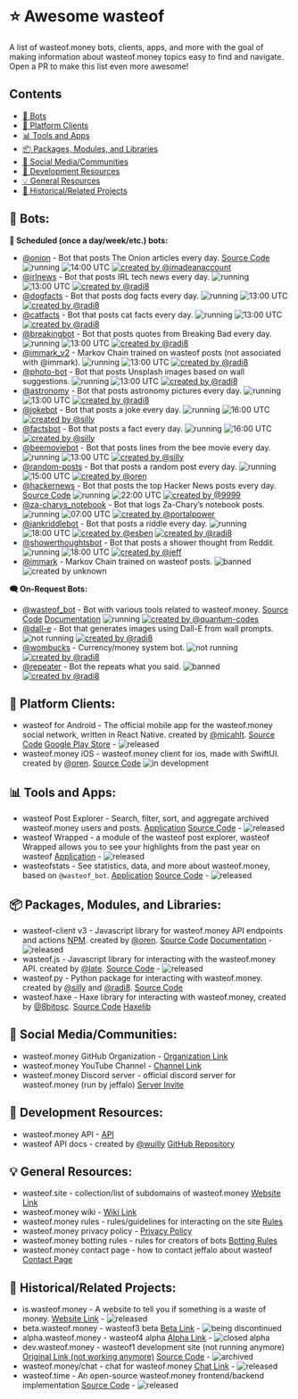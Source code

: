 # ⭐ Awesome wasteof
A list of wasteof.money bots, clients, apps, and more  with the goal of making information about wasteof.money topics easy to find and navigate. Open a PR to make this list even more awesome!

## Contents
- [🤖 Bots](#-bots)
- [🔌 Platform Clients](#-platform-clients)
- [📊 Tools and Apps](#-tools-and-apps)
- [📦 Packages, Modules, and Libraries](#-packages-modules-and-libraries)
- [💬 Social Media/Communities](#-social-mediacommunities)
- [📔 Development Resources](#-development-resources)
- [💡 General Resources](#-general-resources)
- [🔗 Historical/Related Projects](#-historicalrelated-projects)

## **🤖 Bots:**

**📅 Scheduled (once a day/week/etc.) bots:**
- [@onion](https://wasteof.money/users/onion) - Bot that posts The Onion articles every day. [Source Code](https://github.com/imadeanaccount1/onionbot) ![running](https://img.shields.io/badge/status-running-blue)  ![14:00 UTC](https://img.shields.io/badge/time-14:00_UTC-green) [![created by @imadeanaccount](https://img.shields.io/badge/created_by-@imadeanaccount-yellow)](https://wasteof.money/users/imadeanaccount)
- [@irlnews](https://wasteof.money/users/irlnews) - Bot that posts IRL tech news every day. ![running](https://img.shields.io/badge/status-running-blue) ![13:00 UTC](https://img.shields.io/badge/time-13:00_UTC-green) [![created by @radi8](https://img.shields.io/badge/created_by-@radi8-lightgrey)](https://wasteof.money/users/radi8)
- [@dogfacts](https://wasteof.money/users/dogfacts) - Bot that posts dog facts every day. ![running](https://img.shields.io/badge/status-running-blue) ![13:00 UTC](https://img.shields.io/badge/time-16:00_UTC-green) [![created by @radi8](https://img.shields.io/badge/created_by-@radi8-lightgrey)](https://wasteof.money/users/radi8)
- [@catfacts](https://wasteof.money/users/catfacts) - Bot that posts cat facts every day. ![running](https://img.shields.io/badge/status-running-blue) ![13:00 UTC](https://img.shields.io/badge/time-13:00_UTC-green) [![created by @radi8](https://img.shields.io/badge/created_by-@radi8-lightgrey)](https://wasteof.money/users/radi8)
- [@breakingbot](https://wasteof.money/users/breakingbot) - Bot that posts quotes from Breaking Bad every day. ![running](https://img.shields.io/badge/status-running-blue) ![13:00 UTC](https://img.shields.io/badge/time-16:00_UTC-green) [![created by @radi8](https://img.shields.io/badge/created_by-@radi8-lightgrey)](https://wasteof.money/users/radi8)
- [@immark_v2](https://wasteof.money/users/immark_v2) -  Markov Chain trained on wasteof posts (not associated with @immark). ![running](https://img.shields.io/badge/status-running-blue) ![13:00 UTC](https://img.shields.io/badge/time-13:00_UTC-green) [![created by @radi8](https://img.shields.io/badge/created_by-@radi8-lightgrey)](https://wasteof.money/users/radi8)
- [@photo-bot](https://wasteof.money/users/photo-bot) - Bot that posts Unsplash images based on wall suggestions.  ![running](https://img.shields.io/badge/status-running-blue) ![13:00 UTC](https://img.shields.io/badge/time-13:00_UTC-green) [![created by @radi8](https://img.shields.io/badge/created_by-@radi8-lightgrey)](https://wasteof.money/users/radi8)
- [@astronomy](https://wasteof.money/users/astronomy) - Bot that posts astronomy pictures every day. ![running](https://img.shields.io/badge/status-running-blue) ![13:00 UTC](https://img.shields.io/badge/time-13:00_UTC-green) [![created by @radi8](https://img.shields.io/badge/created_by-@radi8-lightgrey)](https://wasteof.money/users/radi8)
- [@jokebot](https://wasteof.money/users/jokebot) - Bot that posts a joke every day. ![running](https://img.shields.io/badge/status-running-blue) ![16:00 UTC](https://img.shields.io/badge/time-16:00_UTC-green) [![created by @silly](https://img.shields.io/badge/created_by-@silly-hotpink)](https://wasteof.money/users/silly)
- [@factsbot](https://wasteof.money/users/factsbot) - Bot that posts a fact every day. ![running](https://img.shields.io/badge/status-running-blue) ![16:00 UTC](https://img.shields.io/badge/time-16:00_UTC-green) [![created by @silly](https://img.shields.io/badge/created_by-@silly-hotpink)](https://wasteof.money/users/silly)
- [@beemoviebot](https://wasteof.money/users/beemoviebot) - Bot that posts lines from the bee movie every day. ![running](https://img.shields.io/badge/status-running-blue) ![13:00 UTC](https://img.shields.io/badge/time-13:00_UTC-green) [![created by @silly](https://img.shields.io/badge/created_by-@silly-hotpink)](https://wasteof.money/users/silly)
- [@random-posts](https://wasteof.money/users/random-posts) - Bot that posts a random post every day. ![running](https://img.shields.io/badge/status-running-blue) ![15:00 UTC](https://img.shields.io/badge/time-15:00_UTC-green) [![created by @oren](https://img.shields.io/badge/created_by-@oren-orange)](https://wasteof.money/users/oren)
- [@hackernews](https://wasteof.money/users/hackernews) - Bot that posts the top Hacker News posts every day. [Source Code](https://github.com/manufacturecopy/wasteof-rss) ![running](https://img.shields.io/badge/status-running-blue) ![22:00 UTC](https://img.shields.io/badge/time-22:00_UTC-green) [![created by @9999](https://img.shields.io/badge/created_by-@9999-lightskyblue)](https://wasteof.money/users/9999)
- [@za-charys_notebook](https://wasteof.money/users/za-charys_notebook) - Bot that logs Za-Chary’s notebook posts. ![running](https://img.shields.io/badge/status-running-blue) ![07:00 UTC](https://img.shields.io/badge/time-07:00_UTC-green) [![created by @portalpower](https://img.shields.io/badge/created_by-@portalpower-lightskyblue)](https://wasteof.money/users/portalpower)
- [@jankriddlebot](https://wasteof.money/users/jankriddlebot) - Bot that posts a riddle every day. ![running](https://img.shields.io/badge/status-running-blue) ![18:00 UTC](https://img.shields.io/badge/time-18:00_UTC-green) [![created by @esben](https://img.shields.io/badge/created_by-@esben-tomato)](https://wasteof.money/users/esben) [![created by @radi8](https://img.shields.io/badge/created_by-@radi8-lightgrey)](https://wasteof.money/users/radi8)
- [@showerthoughtsbot](https://wasteof.money/users/showerthoughtsbot) - Bot that posts a shower thought from Reddit. ![running](https://img.shields.io/badge/status-running-blue) ![18:00 UTC](https://img.shields.io/badge/time-18:00_UTC-green) [![created by @jeff](https://img.shields.io/badge/created_by-@jeff-hotpink)](https://wasteof.money/users/jeff)
- [@immark](https://wasteof.money/users/immark) - Markov Chain trained on wasteof posts. ![banned](https://img.shields.io/badge/status-banned-red) ![created by unknown](https://img.shields.io/badge/created_by-unknown-lightgrey)
  
**🗨 On-Request Bots:**
- [@wasteof_bot](https://wasteof.money/users/wasteof_bot) - Bot with various tools related to wasteof.money. [Source Code](https://github.com/Quantum-Codes/Wob-Graphs) [Documentation](/docs/wasteof_bot/docs.md) ![running](https://img.shields.io/badge/status-running-blue) [![created by @quantum-codes](https://img.shields.io/badge/created_by-@quantum--codes-lightskyblue)](https://wasteof.money/users/quantum-codes)
- [@dall-e](https://wasteof.money/users/dall-e) - Bot that generates images using Dall-E from wall prompts. ![not running](https://img.shields.io/badge/status-not_running-yellow) [![created by @radi8](https://img.shields.io/badge/created_by-@radi8-lightgrey)](https://wasteof.money/users/radi8)
- [@wombucks](https://wasteof.money/users/wombucks) - Currency/money system bot. ![not running](https://img.shields.io/badge/status-not_running-yellow) [![created by @radi8](https://img.shields.io/badge/created_by-@radi8-lightgrey)](https://wasteof.money/users/radi8)
- [@repeater](https://wasteof.money/users/repeater) - Bot the repeats what you said. ![banned](https://img.shields.io/badge/status-banned-red) [![created by @radi8](https://img.shields.io/badge/created_by-@radi8-lightgrey)](https://wasteof.money/users/radi8)

## **🔌 Platform Clients:**
- wasteof for Android -  The official mobile app for the wasteof.money social network, written in React Native. created by [@micahlt](https://wasteof.money/users/micahlt). [Source Code](https://github.com/micahlt/wasteof.mobile) [Google Play Store](https://play.google.com/store/apps/details?id=com.micahlindley.wasteofmobile) - ![released](https://img.shields.io/badge/status-released-blue)
- wasteof.money iOS - wasteof.money client for ios, made with SwiftUI. created by [@oren](https://wasteof.money/users/oren). [Source Code](https://github.com/Oren-Lindsey/wasteof-ios) ![in development](https://img.shields.io/badge/status-in_development-yellow) 

## **📊 Tools and Apps:**
- wasteof Post Explorer - Search, filter, sort, and aggregate archived wasteof.money users and posts. [Application](https://wasteof-postexplorer.vercel.app) [Source Code](https://github.com/imadeanaccount1/wasteofpostexplorer) - ![released](https://img.shields.io/badge/status-released-blue)
- wasteof Wrapped - a module of the wasteof post explorer, wasteof Wrapped allows you to see your highlights from the past year on wasteof [Application](https://wasteof-postexplorer.vercel.app/wrapped) - ![released](https://img.shields.io/badge/status-released-blue)
- wasteofstats - See statistics, data, and more about wasteof.money, based on `@wasteof_bot`. [Application](https://wasteofstats.lindsey.studio/) [Source Code](https://github.com/Oren-Lindsey/wasteofstats2) - ![released](https://img.shields.io/badge/status-released-blue)

## **📦 Packages, Modules, and Libraries:**
- wasteof-client v3 - Javascript library for wasteof.money API endpoints and actions [NPM](https://www.npmjs.com/package/wasteof-client). created by [@oren](https://wasteof.money/users/oren). [Source Code](https://github.com/Oren-Lindsey/wasteof-client3) [Documentation](https://oren-lindsey.github.io/wasteof-client-docs/) - ![released](https://img.shields.io/badge/status-released-blue)
- wasteof.js - Javascript library for interacting with the wasteof.money API. created by [@late](https://wasteof.money/users/late). [Source Code](https://github.com/Late-Is-Cool/wasteof.js) - ![released](https://img.shields.io/badge/status-released-blue)
- wasteof.py - Python package for interacting with wasteof.money. created by [@silly](https://wasteof.money/users/silly) and [@radi8](https://wasteof.money/users/radi8). [Source Code](https://github.com/reidthepog/wasteof.py)
- wasteof.haxe - Haxe library for interacting with wasteof.money, created by [@8bitosc](https://wasteof.money/users/8bitosc). [Source Code](https://github.com/8BitOSC/wasteof-haxe) [Haxelib](https://lib.haxe.org/p/wasteofhaxe)

## **💬 Social Media/Communities:**
- wasteof.money GitHub Organization - [Organization Link](https://github.com/waste-of)
- wasteof.money YouTube Channel - [Channel Link](https://www.youtube.com/@wasteofmoney)
- wasteof.money Discord server - official discord server for wasteof.money (run by jeffalo) [Server Invite](https://discord.gg/VkZnVdZTZX)

## **📔 Development Resources:**
- wasteof.money API - [API](https://api.wasteof.money/)
- wasteof API docs - created by [@wuilly](https://wasteof.money/wuilly) [GitHub Repository](https://github.com/wulliy/wasteof-docs)

## **💡 General Resources:**
- wasteof.site - collection/list of subdomains of wasteof.money [Website Link](https://wasteof.site)
- wasteof.money wiki - [Wiki Link](https://wiki.wasteof.money)
- wasteof.money rules - rules/guidelines for interacting on the site [Rules](https://wasteof.money/rules)
- wasteof.money privacy policy - [Privacy Policy](https://wasteof.money/privacy)
- wasteof.money botting rules - rules for creators of bots [Botting Rules](https://wasteof.money/posts/629eef086586aae544597fac)
- wasteof.money contact page - how to contact jeffalo about wasteof [Contact Page](https://wasteof.money/contact)

## **🔗 Historical/Related Projects:**
- is.wasteof.money - A website to tell you if something is a waste of money. [Website Link](https://is.wasteof.money/) - ![released](https://img.shields.io/badge/status-released-blue)
- beta.wasteof.money - wasteof3 beta [Beta Link](https://beta.wasteof.money/) - ![being discontinued](https://img.shields.io/badge/status-being_discontinued-yellow)
- alpha.wasteof.money - wasteof4 alpha [Alpha Link](https://alpha.wasteof.money/) - ![closed alpha](https://img.shields.io/badge/status-closed_alpha-yellow)
- dev.wasteof.money - wasteof1 development site (not running anymore) [Original Link (not working anymore)](https://dev.wasteof.money/) [Source Code](https://github.com/jeffalo/wasteof.money) - ![archived](https://img.shields.io/badge/status-archived-red)
- wasteof.money/chat - chat for wasteof.money [Chat Link](https://wasteof.money/chat) - ![released](https://img.shields.io/badge/status-released-blue)
- wasteof.time - An open-source wasteof.money frontend/backend implementation [Source Code](https://github.com/mdwalters/wasteof.time) - ![released](https://img.shields.io/badge/status-in_development-yellow)
